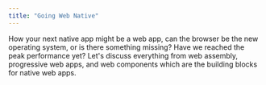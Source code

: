 ```yaml
---
title: "Going Web Native"
---
```


How your next native app might be a web app, can the browser be the new operating system, or is there something missing? Have we reached the peak performance yet? Let's discuss everything from web assembly, progressive web apps, and web components which are the building blocks for native web apps.
